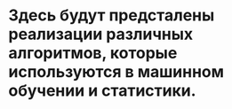 # Здесь будут предсталены реализации различных алгоритмов, которые используются в машинном обучении и статистики.
